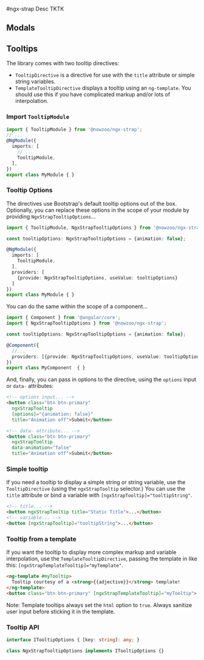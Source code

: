#ngx-strap
Desc TKTK


## Modals



## Tooltips

The library comes with two tooltip directives:
 - `TooltipDirective` is a directive for use with the `title` attribute or simple string variables.
 - `TemplateTooltipDirective` displays a tooltip using an `ng-template`. You should use this if you have complicated markup and/or lots of interpolation.

### Import `TooltipModule`

```ts
import { TooltipModule } from '@nowzoo/ngx-strap';
// ...
@NgModule({
  imports: [
    // ...
    TooltipModule,
  ],
})
export class MyModule { }
```

### Tooltip Options
The directives use Bootstrap's default tooltip options out of the box. Optionally, you can replace these options in the scope of your module by providing `NgxStrapTooltipOptions`...

```ts
import { TooltipModule, NgxStrapTooltipOptions } from '@nowzoo/ngx-strap';

const tooltipOptions: NgxStrapTooltipOptions = {animation: false};

@NgModule({
  imports: [
    TooltipModule,
  ],
  providers: [
    {provide: NgxStrapTooltipOptions, useValue: tooltipOptions}
  ]
})
export class MyModule { }
```

You can do the same within the scope of a component...
```ts
import { Component } from '@angular/core';
import { NgxStrapTooltipOptions } from '@nowzoo/ngx-strap';

const tooltipOptions: NgxStrapTooltipOptions = {animation: false};

@Component({
  //...
  providers: [{provide: NgxStrapTooltipOptions, useValue: tooltipOptions}]
})
export class MyComponent  { }
```

And, finally, you can pass in options to the directive, using the `options` input or `data-` attributes:

```html
<!-- options input... -->
<button class="btn btn-primary"
  ngxStrapTooltip
  [options]="{animation: false}"
  title="Animation off">Submit</button>

<!-- data- attribute... -->
<button class="btn btn-primary"
  ngxStrapTooltip
  data-animation="false"
  title="Animation off">Submit</button>
```

### Simple tooltip
If you need a tooltip to display a simple string or string variable, use the `TooltipDirective` (using the `ngxStrapTooltip` selector.) You can use the `title` attribute or bind a variable with `[ngxStrapTooltip]="tooltipString"`.
```html
<!-- title... -->
<button ngxStrapTooltip title="Static Title">...</button>
<!-- variable... -->
<button [ngxStrapTooltip]="tooltipString">...</button>
```

### Tooltip from a template
If you want the tooltip to display more complex markup and variable interpolation, use the `TemplateTooltipDirective`, passing the template in like this: `[ngxStrapTemplateTooltip]="myTemplate"`.

```html
<ng-template #myTooltip>
  Tooltip courtesy of a <strong>{{adjective}}</strong> template!
</ng-template>
<button class="btn btn-primary" [ngxStrapTemplateTooltip]="myTooltip">...</button>
```

Note: Template tooltips always set the `html` option to `true`. Always sanitize user input before sticking it in the template.

### Tooltip API

```ts
interface ITooltipOptions { [key: string]: any; }
```

```ts
class NgxStrapTooltipOptions implements ITooltipOptions {}
```
